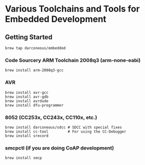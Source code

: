 Various Toolchains and Tools for Embedded Development
=====================================================

## Getting Started ##

	brew tap darconeous/embedded

### Code Sourcery ARM Toolchain 2008q3 (arm-none-eabi) ###

	brew install arm-2008q3-gcc

### AVR ###

	brew install avr-gcc
	brew install avr-gdb
	brew install avrdude
	brew install dfu-programmer

### 8052 (CC253x, CC243x, CC110x, etc.) ###

	brew install darconeous/sdcc # SDCC with special fixes
	brew install cc-tool         # For using the CC-Debugger
	brew install srecord

### smcpctl (if you are doing CoAP development) ###

	brew install smcp


